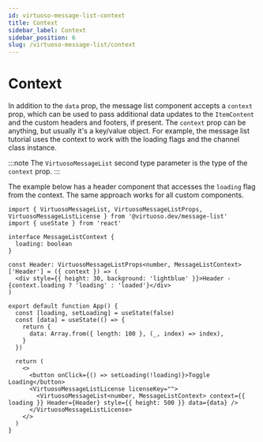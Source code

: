 ```yaml
---
id: virtuoso-message-list-context
title: Context
sidebar_label: Context
sidebar_position: 6
slug: /virtuoso-message-list/context
---
```


# Context

In addition to the `data` prop, the message list component accepts a `context` prop, which can be used to pass additional data updates to the `ItemContent` and the custom headers and footers, if present. The `context` prop can be anything, but usually it's a key/value object. For example, the message list tutorial uses the context to work with the loading flags and the channel class instance.

:::note
The `VirtuosoMessageList` second type parameter is the type of the `context` prop.
:::

The example below has a header component that accesses the `loading` flag from the context. The same approach works for all custom components.

```tsx live
import { VirtuosoMessageList, VirtuosoMessageListProps, VirtuosoMessageListLicense } from '@virtuoso.dev/message-list'
import { useState } from 'react'

interface MessageListContext {
  loading: boolean
}

const Header: VirtuosoMessageListProps<number, MessageListContext>['Header'] = ({ context }) => (
  <div style={{ height: 30, background: 'lightblue' }}>Header - {context.loading ? 'loading' : 'loaded'}</div>
)

export default function App() {
  const [loading, setLoading] = useState(false)
  const [data] = useState(() => {
    return {
      data: Array.from({ length: 100 }, (_, index) => index),
    }
  })

  return (
    <>
      <button onClick={() => setLoading(!loading)}>Toggle Loading</button>
      <VirtuosoMessageListLicense licenseKey="">
        <VirtuosoMessageList<number, MessageListContext> context={{ loading }} Header={Header} style={{ height: 500 }} data={data} />
      </VirtuosoMessageListLicense>
    </>
  )
}
```
